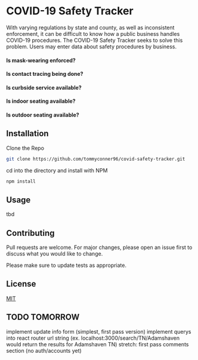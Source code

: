 # COVID-19 Safety Tracker
With varying regulations by state and county, as well as inconsistent enforcement, it can be difficult to know how a public business handles COVID-19 procedures. The COVID-19 Safety Tracker seeks to solve this problem. Users may enter data about safety procedures by business. 
#### Is mask-wearing enforced?
#### Is contact tracing being done?
#### Is curbside service available?
#### Is indoor seating available?
#### Is outdoor seating available?

## Installation

Clone the Repo

```bash
git clone https://github.com/tommyconner96/covid-safety-tracker.git
```
cd into the directory and install with NPM
```bash
npm install
```

## Usage

tbd

## Contributing
Pull requests are welcome. For major changes, please open an issue first to discuss what you would like to change.

Please make sure to update tests as appropriate.

## License
[MIT](https://choosealicense.com/licenses/mit/)

## TODO TOMORROW

implement update info form (simplest, first pass version)
implement querys into react router url string (ex. localhost:3000/search/TN/Adamshaven would return the results for Adamshaven TN)
stretch: first pass comments section (no auth/accounts yet)